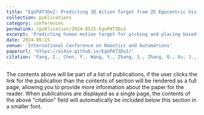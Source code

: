 ```yaml
---
title: "EgoPAT3Dv2: Predicting 3D Action Target from 2D Egocentric Vision for Human-Robot Interaction"
collection: publications
category: conferences
permalink: /publication/2024-0515-EgoPAT3Dv2
excerpt: 'Predicting human motion target for picking and placing based on a head mounted camera. The project is for a larger project in designing upper limb skeleton.'
date: 2024-05-15
venue: 'International Conference on Robotics and Automations'
paperurl: 'https://ai4ce.github.io/EgoPAT3Dv2/'
citation: 'Fang, I., Chen, Y., Wang, Y., Zhang, J., Zhang, Q., Xu, J., ... & Feng, C. (2024). EgoPAT3Dv2: Predicting 3D Action Target from 2D Egocentric Vision for Human-Robot Interaction. arXiv preprint arXiv:2403.05046.'
---
```


The contents above will be part of a list of publications, if the user clicks the link for the publication than the contents of section will be rendered as a full page, allowing you to provide more information about the paper for the reader. When publications are displayed as a single page, the contents of the above "citation" field will automatically be included below this section in a smaller font.
